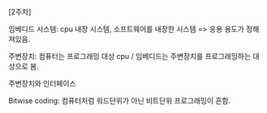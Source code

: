 [2주차]

임베디드 시스템: cpu 내장 시스템, 소프트웨어를 내장한 시스템 => 응용 용도가 정해져있음.

주변장치: 컴퓨터는 프로그래밍 대상 cpu / 임베디드는 주변장치를 프로그래밍하는 대상으로 봄.

주변장치와 인터페이스

Bitwise coding: 컴퓨터처럼 워드단위가 아닌 비트단위 프로그래밍이 흔함.


